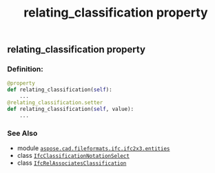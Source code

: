 ﻿---
title: relating_classification property
second_title: Aspose.CAD for Python via .NET API References
description: 
type: docs
weight: 100
url: /python-net/aspose.cad.fileformats.ifc.ifc2x3.entities/ifcrelassociatesclassification/relating_classification/
is_root: false
---

## relating_classification property

### Definition:
```python
@property
def relating_classification(self):
    ...
@relating_classification.setter
def relating_classification(self, value):
    ...
```

### See Also
* module [`aspose.cad.fileformats.ifc.ifc2x3.entities`](../../)
* class [`IfcClassificationNotationSelect`](/cad/python-net/aspose.cad.fileformats.ifc.ifc2x3.types/ifcclassificationnotationselect)
* class [`IfcRelAssociatesClassification`](/cad/python-net/aspose.cad.fileformats.ifc.ifc2x3.entities/ifcrelassociatesclassification)
